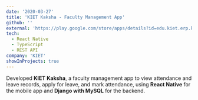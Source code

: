```yaml
---
date: '2020-03-27'
title: 'KIET Kaksha - Faculty Management App'
github: ''
external: 'https://play.google.com/store/apps/details?id=edu.kiet.erp.kaksha&hl=en_IN'
tech:
  - React Native
  - TypeScript
  - REST API
company: 'KIET'
showInProjects: true
---
```

Developed **KIET Kaksha**, a faculty management app to view attendance and leave records, apply for leave, and mark attendance, using **React Native** for the mobile app and **Django with MySQL** for the backend.

